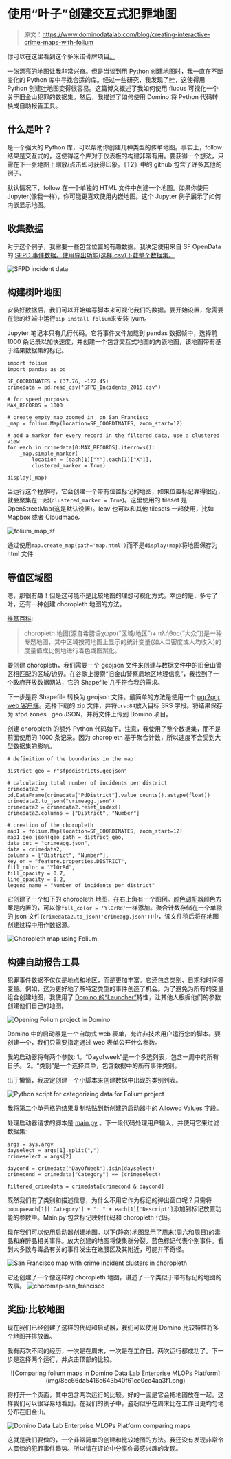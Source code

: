 # 使用“叶子”创建交互式犯罪地图

> 原文：<https://www.dominodatalab.com/blog/creating-interactive-crime-maps-with-folium>

你可以在这里看到这个多米诺骨牌项目[。](https://try.dominodatalab.com/u/joshpoduska/crimemaps/overview)

一张漂亮的地图让我非常兴奋。但是当谈到用 Python 创建地图时，我一直在不断变化的 Python 库中寻找合适的库。经过一些研究，我发现了[叶](https://github.com/python-visualization/folium)，这使得用 Python 创建[叶](http://leafletjs.com/)地图变得很容易。这篇博文概述了我如何使用 fluous 可视化一个关于旧金山犯罪的数据集。然后，我描述了如何使用 Domino 将 Python 代码转换成自助报告工具。

## 什么是叶？

是一个强大的 Python 库，可以帮助你创建几种类型的传单地图。事实上，follow 结果是交互式的，这使得这个库对于仪表板的构建非常有用。要获得一个想法，只需在下一张地图上缩放/点击即可获得印象。《T2》中的 github 包含了许多其他的例子。

默认情况下，follow 在一个单独的 HTML 文件中创建一个地图。如果你使用 Jupyter(像我一样)，你可能更喜欢使用内嵌地图。这个 Jupyter 例子展示了如何内嵌显示地图。

## 收集数据

对于这个例子，我需要一些包含位置的有趣数据。我决定使用来自 SF OpenData 的 [SFPD 事件数据。使用导出功能(选择 csv)下载整个数据集。](https://data.sfgov.org/Public-Safety/Police-Department-Incident-Reports-Historical-2003/tmnf-yvry)

![SFPD incident data](img/e0e897d00b88c8c49462ea507bfdf335.png)

## 构建树叶地图

安装好数据后，我们可以开始编写脚本来可视化我们的数据。要开始设置，您需要在您的终端中运行`pip install folium`来安装 lyum。

Jupyter 笔记本只有几行代码。它将事件文件加载到 pandas 数据帧中，选择前 1000 条记录以加快速度，并创建一个包含交互式地图的内嵌地图，该地图带有基于结果数据集的标记。

```
import folium
import pandas as pd

SF_COORDINATES = (37.76, -122.45)
crimedata = pd.read_csv("SFPD_Incidents_2015.csv")

# for speed purposes
MAX_RECORDS = 1000

# create empty map zoomed in  on San Francisco
_map = folium.Map(location=SF_COORDINATES, zoom_start=12)

# add a marker for every record in the filtered data, use a clustered view
for each in crimedata[0:MAX_RECORDS].iterrows():
    _map.simple_marker(
        location = [each[1]["Y"],each[1]["X"]],
        clustered_marker = True)

display(_map)
```

当运行这个程序时，它会创建一个带有位置标记的地图，如果位置标记靠得很近，就会聚集在一起(`clustered_marker = True`)。这里使用的 tileset 是 OpenStreetMap(这是默认设置)。leav 也可以和其他 tilesets 一起使用，比如 Mapbox 或者 Cloudmade。

![folium_map_sf](img/91330dcb4a8ac0e085697ef638ac2153.png)

通过使用`map.create_map(path='map.html')`而不是`display(map)`将地图保存为 html 文件

## 等值区域图

嗯，那很有趣！但是这可能不是比较地图的理想可视化方式。幸运的是，多亏了叶，还有一种创建 choropleth 地图的方法。

[维基百科](https://en.wikipedia.org/wiki/Choropleth_map):

> choropleth 地图(源自希腊语χώρο(“区域/地区”)+ πλήθος(“大众”))是一种专题地图，其中区域按照地图上显示的统计变量(如人口密度或人均收入)的度量值成比例地进行着色或图案化。

要创建 choropleth，我们需要一个 geojson 文件来创建与数据文件中的旧金山警区相匹配的区域/边界。在谷歌上搜索“旧金山警察局地区地理信息”，我找到了一个政府开放数据网站，它的 Shapefile 几乎符合我的需求。

下一步是将 Shapefile 转换为 geojson 文件。最简单的方法是使用一个 [ogr2ogr web 客户端](http://ogre.adc4gis.com/)。选择下载的 zip 文件，并将`crs:84`放入目标 SRS 字段。将结果保存为 sfpd zones . geo JSON，并将文件上传到 Domino 项目。

创建 choropleth 的额外 Python 代码如下。注意，我使用了整个数据集，而不是前面使用的 1000 条记录。因为 choropleth 基于聚合计数，所以速度不会受到大型数据集的影响。

```
# definition of the boundaries in the map

district_geo = r"sfpddistricts.geojson"

# calculating total number of incidents per district
crimedata2 = pd.DataFrame(crimedata["PdDistrict"].value_counts().astype(float))
crimedata2.to_json("crimeagg.json")
crimedata2 = crimedata2.reset_index()
crimedata2.columns = ["District", "Number"]

# creation of the choropleth 
map1 = folium.Map(location=SF_COORDINATES, zoom_start=12)
map1.geo_json(geo_path = district_geo,
data_out = "crimeagg.json",
data = crimedata2,
columns = ["District", "Number"],
key_on = "feature.properties.DISTRICT",
fill_color = "YlOrRd",
fill_opacity = 0.7,
line_opacity = 0.2,
legend_name = "Number of incidents per district" 
```

它创建了一个如下的 choropleth 地图，在右上角有一个图例。[颜色调配器](http://colorbrewer2.org/)颜色方案是内置的，可以像`fill_color = 'YlOrRd'`一样添加。聚合计数存储在一个单独的 json 文件(`crimedata2.to_json('crimeagg.json')`)中，该文件稍后将在地图创建过程中用作数据源。

![Choropleth map using Folium](img/773c965c8e55fae83d7ee3d98c73008d.png)

## 构建自助报告工具

犯罪事件数据不仅仅是地点和地区，而是更加丰富。它还包含类别、日期和时间等变量。例如，这为更好地了解特定类型的事件创造了机会。为了避免为所有的变量组合创建地图，我使用了 [Domino 的“Launcher”](https://www.dominodatalab.com/product/model-ops)特性，让其他人根据他们的参数创建他们自己的地图。

![Opening Folium project in Domino](img/34630b84fc6cc66a617faf2f92965c26.png)

Domino 中的启动器是一个自助式 web 表单，允许非技术用户运行您的脚本。要创建一个，我们只需要指定通过 web 表单公开什么参数。

我的启动器将有两个参数:
1。“Dayofweek”是一个多选列表，包含一周中的所有日子。
2。“类别”是一个选择菜单，包含数据中的所有事件类别。

出于懒惰，我决定创建一个小脚本来创建数据中出现的类别列表。

![Python script for categorizing data for Folium project](img/6c55cfdb104c9d52844578383fdd3ae9.png)

我将第二个单元格的结果复制粘贴到新创建的启动器中的 Allowed Values 字段。

处理启动器请求的脚本是 [main.py](https://try.dominodatalab.com/u/joshpoduska/crimemaps/view/main.py) 。下一段代码处理用户输入，并使用它来过滤数据集:

```
args = sys.argv
dayselect = args[1].split(",")
crimeselect = args[2]

daycond = crimedata["DayOfWeek"].isin(dayselect)
crimecond = crimedata["Category"] == (crimeselect)

filtered_crimedata = crimedata[crimecond & daycond]
```

既然我们有了类别和描述信息，为什么不用它作为标记的弹出窗口呢？只需将`popup=each[1]['Category'] + ": " + each[1]['Descript']`添加到标记放置功能的参数中。Main.py 包含标记映射代码和 choropleth 代码。

现在我们可以使用启动器创建地图。以下(静态)地图显示了周末(周六和周日)的毒品和麻醉品相关事件。放大创建的地图将使集群分裂。蓝色标记代表个别事件。看到大多数与毒品有关的事件发生在嫩腰区及其附近，可能并不奇怪。

![San Francisco map with crime incident clusters in choropleth](img/91eb22a8d93ecec5403888d92e1f4ac2.png)

它还创建了一个像这样的 choropleth 地图，讲述了一个类似于带有标记的地图的故事。
![choromap-san_francisco](img/95d2d53224c9dc962011854d7f3d54c9.png)

## 奖励:比较地图

现在我们已经创建了这样的代码和启动器，我们可以使用 Domino 比较特性将多个地图并排放置。

我有两次不同的经历，一次是在周末，一次是在工作日。两次运行都成功了。下一步是选择两个运行，并点击顶部的比较。

<center>![Comparing folium maps in Domino Data Lab Enterprise MLOPs Platform](img/8ec66da5416c643b40f61ce0cc4aa3f1.png)</center>

将打开一个页面，其中包含两次运行的比较。好的一面是它会把地图放在一起。这样我们可以很容易地看到，在我们的例子中，盗窃似乎在周末比在工作日更均匀地分布在旧金山。

![Domino Data Lab Enterprise MLOPs Platform comparing maps](img/a84e11dfa79e251745d1805e0000ed57.png)

这就是我们要做的，一个非常简单的创建和比较地图的方法。我还没有发现非常令人震惊的犯罪事件趋势。所以请在评论中分享你最感兴趣的发现。